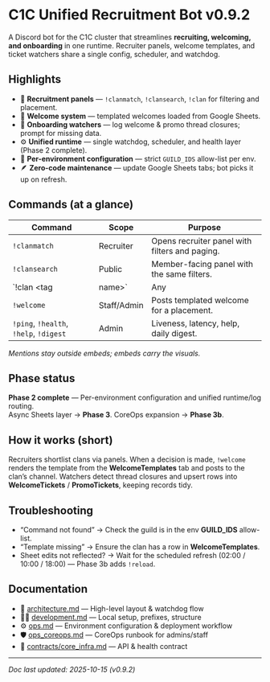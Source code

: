 <!-- Keep README user-facing -->
# C1C Unified Recruitment Bot v0.9.2
A Discord bot for the C1C cluster that streamlines **recruiting, welcoming, and onboarding** in one runtime.
Recruiter panels, welcome templates, and ticket watchers share a single config, scheduler, and watchdog.

## Highlights
- 🧭 **Recruitment panels** — `!clanmatch`, `!clansearch`, `!clan` for filtering and placement.
- 💌 **Welcome system** — templated welcomes loaded from Google Sheets.
- 🧾 **Onboarding watchers** — log welcome & promo thread closures; prompt for missing data.
- ⚙️ **Unified runtime** — single watchdog, scheduler, and health layer (Phase 2 complete).
- 🔐 **Per-environment configuration** — strict `GUILD_IDS` allow-list per env.
- 🪶 **Zero-code maintenance** — update Google Sheets tabs; bot picks it up on refresh.

## Commands (at a glance)
| Command | Scope | Purpose |
| --- | --- | --- |
| `!clanmatch` | Recruiter | Opens recruiter panel with filters and paging. |
| `!clansearch` | Public | Member-facing panel with the same filters. |
| `!clan <tag|name>` | Any | Quick clan profile card. |
| `!welcome` | Staff/Admin | Posts templated welcome for a placement. |
| `!ping`, `!health`, `!help`, `!digest` | Admin | Liveness, latency, help, daily digest. |

_Mentions stay outside embeds; embeds carry the visuals._

## Phase status
**Phase 2 complete** — Per-environment configuration and unified runtime/log routing.  
Async Sheets layer → **Phase 3**. CoreOps expansion → **Phase 3b**.

## How it works (short)
Recruiters shortlist clans via panels. When a decision is made, `!welcome` renders the template from the **WelcomeTemplates** tab and posts to the clan’s channel.
Watchers detect thread closures and upsert rows into **WelcomeTickets** / **PromoTickets**, keeping records tidy.

## Troubleshooting
- “Command not found” → Check the guild is in the env **GUILD_IDS** allow-list.  
- “Template missing” → Ensure the clan has a row in **WelcomeTemplates**.  
- Sheet edits not reflected? → Wait for the scheduled refresh (02:00 / 10:00 / 18:00) — Phase 3b adds `!reload`.

## Documentation
- 📐 [architecture.md](docs/architecture.md) — High-level layout & watchdog flow  
- 🧑‍💻 [development.md](docs/development.md) — Local setup, prefixes, structure  
- ⚙️ [ops.md](docs/ops.md) — Environment configuration & deployment workflow  
- 🛡️ [ops_coreops.md](docs/ops_coreops.md) — CoreOps runbook for admins/staff  
- 📜 [contracts/core_infra.md](docs/contracts/core_infra.md) — API & health contract

---

_Doc last updated: 2025-10-15 (v0.9.2)_
